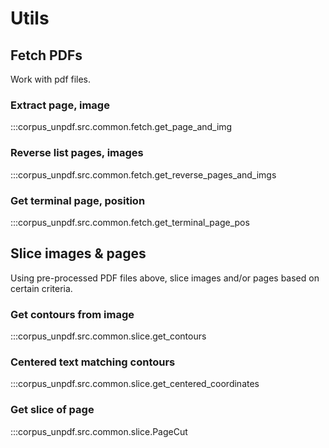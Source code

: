 # Utils

## Fetch PDFs

Work with pdf files.

### Extract page, image

:::corpus_unpdf.src.common.fetch.get_page_and_img

### Reverse list pages, images

:::corpus_unpdf.src.common.fetch.get_reverse_pages_and_imgs

### Get terminal page, position

:::corpus_unpdf.src.common.fetch.get_terminal_page_pos

## Slice images & pages

Using pre-processed PDF files above, slice images and/or pages based on certain
criteria.

### Get contours from image

:::corpus_unpdf.src.common.slice.get_contours

### Centered text matching contours

:::corpus_unpdf.src.common.slice.get_centered_coordinates

### Get slice of page

:::corpus_unpdf.src.common.slice.PageCut
